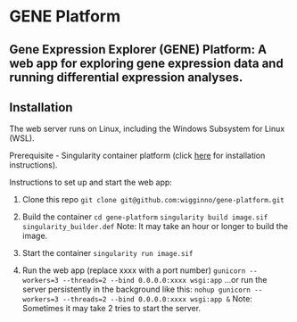 # GENE Platform

## Gene Expression Explorer (GENE) Platform: A web app for exploring gene expression data and running differential expression analyses.

## Installation
The web server runs on Linux, including the Windows Subsystem for Linux (WSL).

Prerequisite - Singularity container platform (click [here](https://docs.sylabs.io/guides/3.0/user-guide/installation.html) for installation instructions).

Instructions to set up and start the web app:
1. Clone this repo
  `git clone git@github.com:wigginno/gene-platform.git`

2. Build the container
  `cd gene-platform`
  `singularity build image.sif singularity_builder.def`
  Note: It may take an hour or longer to build the image.

3. Start the container
  `singularity run image.sif`

4. Run the web app (replace xxxx with a port number)
  `gunicorn --workers=3 --threads=2 --bind 0.0.0.0:xxxx wsgi:app`
  ...or run the server persistently in the background like this:
  `nohup gunicorn --workers=3 --threads=2 --bind 0.0.0.0:xxxx wsgi:app &`
  Note: Sometimes it may take 2 tries to start the server.

